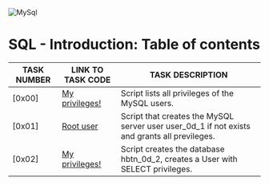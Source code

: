 
![MySql](./assets/Screenshot%20from%202023-07-19%2004-36-22.png)
# SQL - Introduction: Table of contents
TASK NUMBER | LINK TO TASK CODE | TASK DESCRIPTION
----- | ------ | ----------
[0x00] | [My privileges!](./0-privileges.sql) | Script lists all privileges of the MySQL users.
[0x01] | [Root user](./1-create_user.sql) | Script that creates the MySQL server user user_0d_1 if not exists and grants all previleges.
[0x02] | [My privileges!](./2-create_read_user.sql) | Script creates the database hbtn_0d_2, creates a User with SELECT privileges.


